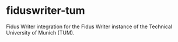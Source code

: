 # fiduswriter-tum

Fidus Writer integration for the Fidus Writer instance of the Technical University of Munich (TUM).

